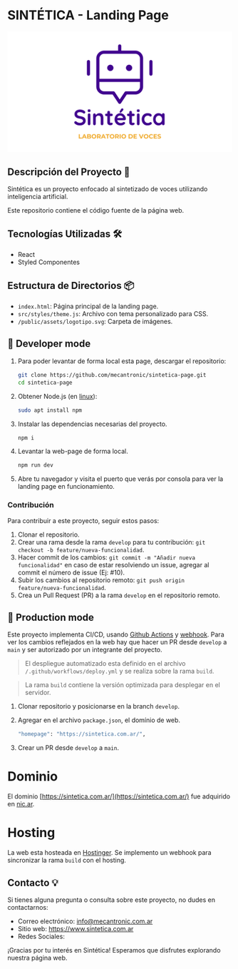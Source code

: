 # SINTÉTICA - Landing Page 

![Logo de la Startup](https://github.com/mecantronic/sintetica-page/blob/develop/public/assets/Sinte%CC%81tica_logo.svg)

## Descripción del Proyecto 📝

Sintética es un proyecto enfocado al sintetizado de voces utilizando inteligencia artificial.

Este repositorio contiene el código fuente de la página web.

## Tecnologías Utilizadas 🛠️

- React
- Styled Componentes

## Estructura de Directorios 📦

- `index.html`: Página principal de la landing page.
- `src/styles/theme.js`: Archivo con tema personalizado para CSS.
- `/public/assets/logotipo.svg`: Carpeta de imágenes.

## 🌱 **Developer mode**

1. Para poder levantar de forma local esta page, descargar el repositorio:
    ``` bash
    git clone https://github.com/mecantronic/sintetica-page.git
    cd sintetica-page
    ```

2. Obtener Node.js (en [linux](https://github.com/nodesource/distributions)):
    ``` bash
    sudo apt install npm 
    ```

3. Instalar las dependencias necesarias del proyecto.
    ``` bash
    npm i
    ```

4. Levantar la web-page de forma local.
    ``` bash
    npm run dev
    ```

5. Abre tu navegador y visita el puerto que verás por consola para ver la landing page en funcionamiento.

### Contribución
Para contribuir a este proyecto, seguir estos pasos:

1. Clonar el repositorio.
2. Crear una rama desde la rama `develop` para tu contribución: `git checkout -b feature/nueva-funcionalidad`.
3. Hacer commit de los cambios: `git commit -m "Añadir nueva funcionalidad"` en caso de estar resolviendo un issue, agregar al commit el número de issue (Ej: #10).
4. Subir los cambios al repositorio remoto: `git push origin feature/nueva-funcionalidad`.
5. Crea un Pull Request (PR) a la rama `develop` en el repositorio remoto.

## 🚀 **Production mode**
Este proyecto implementa CI/CD, usando [Github Actions](https://github.com/features/actions) y [webhook](https://www.redhat.com/es/topics/automation/what-is-a-webhook). Para ver los cambios reflejados en la web hay que hacer un PR desde `develop` a `main` y ser autorizado por un integrante del proyecto.

> El despliegue automatizado esta definido en el archivo `/.github/workflows/deploy.yml` y se realiza sobre la rama `build`.

> La rama `build` contiene la versión optimizada para desplegar en el servidor.

1. Clonar repositorio y posicionarse en la branch `develop`.

2. Agregar en el archivo `package.json`, el domínio de web.
    ``` bash
    "homepage": "https://sintetica.com.ar/",
    ```
3. Crear un PR desde `develop` a `main`.

# Dominio
El dominio [https://sintetica.com.ar/](https://sintetica.com.ar/) fue adquirido en [nic.ar](https://nic.ar/es/ayuda/instructivos/registro-de-dominio). 

# Hosting
La web esta hosteada en [Hostinger](https://www.hostinger.com.ar/). Se implemento un webhook para sincronizar la rama `build` con el hosting.


## Contacto 💡

Si tienes alguna pregunta o consulta sobre este proyecto, no dudes en contactarnos:

- Correo electrónico: info@mecantronic.com.ar
- Sitio web: https://www.sintetica.com.ar
- Redes Sociales: 

¡Gracias por tu interés en Sintética! Esperamos que disfrutes explorando nuestra página web.
